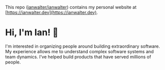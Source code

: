 This repo ([ianwalter/ianwalter](https://github.com/ianwalter/ianwalter))
contains my personal website at
[https://ianwalter.dev](https://ianwalter.dev).

# Hi, I'm Ian! 👋

I'm interested in organizing people around building extraordinary software.
My experience allows me to understand complex software systems and team
dynamics. I’ve helped build products that have served millions of people.
